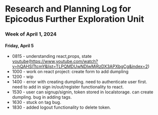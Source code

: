 # Research and Planning Log for Epicodus Further Exploration Unit

### Week of April 1, 2024

#### Friday, April 5

* 0815 - understanding react,props, state [youtube](https://www.youtube.com/watch?v=IYvD9oBCuJI)(https://www.youtube.com/watch?v=hQAHSlTtcmY&list=TLPQMDUwNDIwMjRzDX3APXbgCg&index=2)
* 1000 - work on react project: create form to add dumpling
* 1200 - wip
* 1400 - error with creating dumpling. need to authenticate user first. need to add in sign in/out/register functionality to react.
* 1530 - user can signup/signin, token stored in localstorage. can create dumpling. bug in adding tags.
* 1630 - stuck on tag bug.
* 1830 - added logout functionality to delete token.

<!-- -work on react project.
-work on responsive web design.
-a tutorial with integrating maps? mapbox?
-portfolio -->